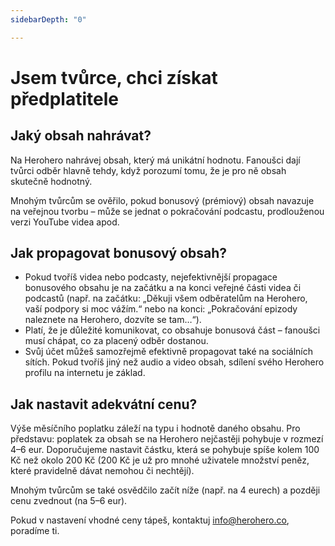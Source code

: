 ```yaml
---
sidebarDepth: "0"

---
```

# Jsem tvůrce, chci získat předplatitele

## Jaký obsah nahrávat?

Na Herohero nahrávej obsah, který má unikátní hodnotu. Fanoušci dají tvůrci odběr hlavně tehdy, když porozumí tomu, že je pro ně obsah skutečně hodnotný.

Mnohým tvůrcům se ověřilo, pokud bonusový (prémiový) obsah navazuje na veřejnou tvorbu – může se jednat o pokračování podcastu, prodlouženou verzi YouTube videa apod.

## Jak propagovat bonusový obsah?

* Pokud tvoříš videa nebo podcasty, nejefektivnější propagace bonusového obsahu je na začátku a na konci veřejné části videa či podcastů (např. na začátku: „Děkuji všem odběratelům na Herohero, vaší podpory si moc vážím.“ nebo na konci: „Pokračování epizody naleznete na Herohero, dozvíte se tam…“).
* Platí, že je důležité komunikovat, co obsahuje bonusová část – fanoušci musí chápat, co za placený odběr dostanou.
* Svůj účet můžeš samozřejmě efektivně propagovat také na sociálních sítích. Pokud tvoříš jiný než audio a video obsah, sdílení svého Herohero profilu na internetu je základ.

## Jak nastavit adekvátní cenu?

Výše měsíčního poplatku záleží na typu i hodnotě daného obsahu. Pro představu: poplatek za obsah se na Herohero nejčastěji pohybuje v rozmezí 4–6 eur. Doporučujeme nastavit částku, která se pohybuje spíše kolem 100 Kč než okolo 200 Kč (200 Kč je už pro mnohé uživatele množství peněz, které pravidelně dávat nemohou či nechtějí).

Mnohým tvůrcům se také osvědčilo začít níže (např. na 4 eurech) a později cenu zvednout (na 5–6 eur).

Pokud v nastavení vhodné ceny tápeš, kontaktuj [info@herohero.co](mailto:info@herohero.co), poradíme ti.